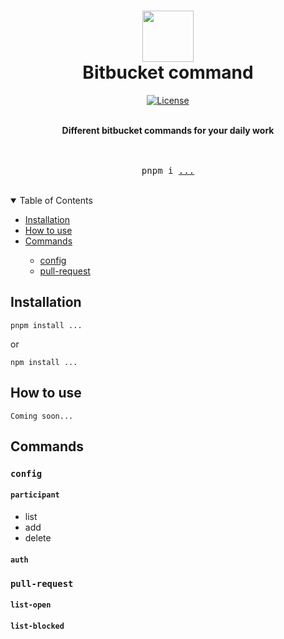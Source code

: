 <div align="center">
    <h1>
        <img src="https://github.com/Alejandroid17/bitbucket-command/assets/17381133/e9e633d3-953b-4546-843a-a3d791424626" width="82px"/>
        <br />
        Bitbucket command
        <br />
    </h1>
</div>

<div align="center">
    
[![License](https://img.shields.io/github/license/Alejandroid17/bitbucket-command?style=flat-square)](https://github.com/Alejandroid17/bitbucket-command/blob/main/LICENSE)

<br />
</div>

<div align="center"> 
<strong>Different bitbucket commands for your daily work</strong>
<br />
<br />
</div>

<div align="center"> 
<br />
<pre>pnpm i <a href="...">...</a></pre>
<br />
</div>

<!-- TABLE OF CONTENTS -->

<details open>
  <summary>Table of Contents</summary>
  <ul>
    <li><a href="#installation">Installation</a></li>
    <li><a href="#how-to-use">How to use</a></li>
    <li><a href="#commands">Commands</a></li>
    <ul>
      <li><a href="#config">config</a></li>
      <li><a href="#config">pull-request</a></li>
    </ul>
  </ul>
</details>

## Installation

```shell
pnpm install ...
```
or
```shell
npm install ...
```

## How to use

```shell
Coming soon...
```

## Commands

### `config`

#### `participant`

- list
- add
- delete

#### `auth`

### `pull-request`

#### `list-open`

#### `list-blocked`
